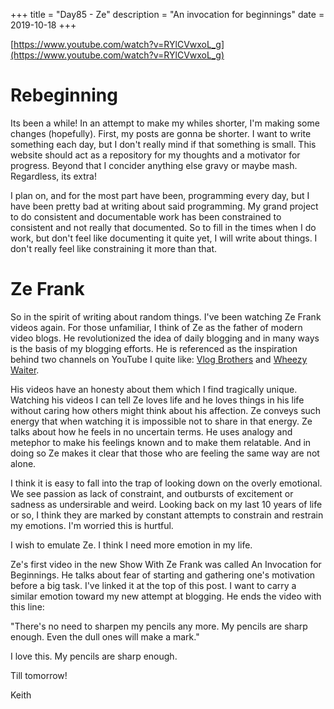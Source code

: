 +++
title = "Day85 - Ze"
description = "An invocation for beginnings"
date = 2019-10-18
+++

[https://www.youtube.com/watch?v=RYlCVwxoL_g](https://www.youtube.com/watch?v=RYlCVwxoL_g)

# Rebeginning

Its been a while! In an attempt to make my whiles shorter, I'm making some changes (hopefully). First, my posts are
gonna be shorter. I want to write something each day, but I don't really mind if that something is small. This website
should act as a repository for my thoughts and a motivator for progress. Beyond that I concider anything else gravy or
maybe mash. Regardless, its extra!

I plan on, and for the most part have been, programming every day, but I have been pretty bad at writing about said
programming. My grand project to do consistent and documentable work has been constrained to consistent and not really
that documented.  So to fill in the times when I do work, but don't feel like documenting it quite yet, I will write
about things. I don't really feel like constraining it more than that.

# Ze Frank

So in the spirit of writing about random things. I've been watching Ze Frank videos again. For those unfamiliar, I think
of Ze as the father of modern video blogs. He revolutionized the idea of daily blogging and in many ways is the basis of
my blogging efforts. He is referenced as the inspiration behind two channels on YouTube I quite like: [Vlog
Brothers](https://www.youtube.com/user/vlogbrothers) and [Wheezy Waiter](https://www.youtube.com/user/wheezywaiter). 

His videos have an honesty about them which I find tragically unique. Watching his videos I can tell Ze loves life and
he loves things in his life without caring how others might think about his affection. Ze conveys such energy that when
watching it is impossible not to share in that energy. Ze talks about how he feels in no uncertain terms. He uses analogy
and metephor to make his feelings known and to make them relatable. And in doing so Ze makes it clear that those who are
feeling the same way are not alone.

I think it is easy to fall into the trap of looking down on the overly emotional. We see passion as lack of constraint,
and outbursts of excitement or sadness as undersirable and weird. Looking back on my last 10 years of life or so, I think
they are marked by constant attempts to constrain and restrain my emotions. I'm worried this is hurtful.

I wish to emulate Ze. I think I need more emotion in my life.

Ze's first video in the new Show With Ze Frank was called An Invocation for Beginnings. He talks about fear of starting
and gathering one's motivation before a big task. I've linked it at the top of this post. I want to carry a similar
emotion toward my new attempt at blogging. He ends the video with this line:

"There's no need to sharpen my pencils any more. My pencils are sharp enough. 
Even the dull ones will make a mark."

I love this. My pencils are sharp enough.

Till tomorrow!

Keith
